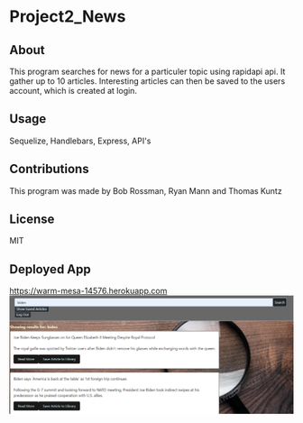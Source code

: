 # Project2_News
## About
This program searches for news for a particuler topic using rapidapi api. It gather up to 10 articles. Interesting articles can then be saved
to the users account, which is created at login.
## Usage
Sequelize, Handlebars, Express, API's

## Contributions
This program was made by Bob Rossman, Ryan Mann and Thomas Kuntz
## License 
MIT

## Deployed App
https://warm-mesa-14576.herokuapp.com
<img src="searchNews.png">
